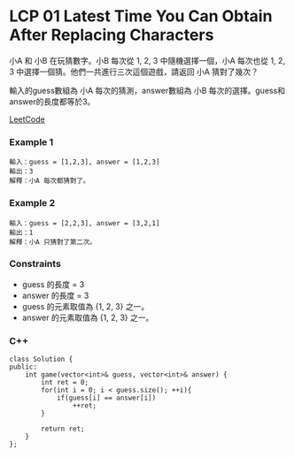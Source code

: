 # LCP 01 Latest Time You Can Obtain After Replacing Characters

小A 和 小B 在玩猜數字。小B 每次從 1, 2, 3 中隨機選擇一個，小A 每次也從 1, 2, 3 中選擇一個猜。他們一共進行三次這個遊戲，請返回 小A 猜對了幾次？

輸入的guess數組為 小A 每次的猜測，answer數組為 小B 每次的選擇。guess和answer的長度都等於3。
 

[LeetCode](https://leetcode.cn/problems/guess-numbers/)


### Example 1

```
輸入：guess = [1,2,3], answer = [1,2,3]
輸出：3
解釋：小A 每次都猜對了。
```

### Example 2

```
輸入：guess = [2,2,3], answer = [3,2,1]
輸出：1
解釋：小A 只猜對了第二次。
```


### Constraints

* guess 的長度 = 3
* answer 的長度 = 3
* guess 的元素取值為 {1, 2, 3} 之一。
* answer 的元素取值為 {1, 2, 3} 之一。

### C++ 

```
class Solution {
public:
    int game(vector<int>& guess, vector<int>& answer) {
        int ret = 0;
        for(int i = 0; i < guess.size(); ++i){
            if(guess[i] == answer[i])
                ++ret;
        }

        return ret;
    }
};
```
